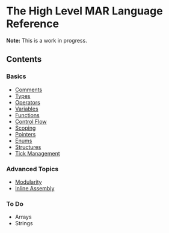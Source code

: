 # The High Level MAR Language Reference

**Note:** This is a work in progress.

## Contents

### Basics
- [Comments](./comments.md)
- [Types](./types.md)
- [Operators](./operators.md)
- [Variables](./variables.md)
- [Functions](./functions.md)
- [Control Flow](./control-flow.md)
- [Scoping](./scoping.md)
- [Pointers](./pointers.md)
- [Enums](./enums.md)
- [Structures](./structs.md)
- [Tick Management](./tick-management.md)

### Advanced Topics
- [Modularity](./modularity.md)
- [Inline Assembly](./inline-assembly.md)

### To Do
- Arrays
- Strings